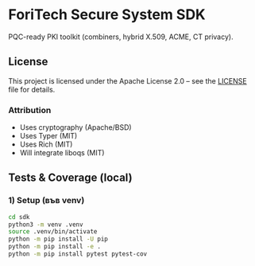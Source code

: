 # ForiTech Secure System SDK

PQC-ready PKI toolkit (combiners, hybrid X.509, ACME, CT privacy).

## License
This project is licensed under the Apache License 2.0 – see the [LICENSE](LICENSE) file for details.

### Attribution
- Uses cryptography (Apache/BSD)
- Uses Typer (MIT)
- Uses Rich (MIT)
- Will integrate liboqs (MIT)

## Tests & Coverage (local)

### 1) Setup (във venv)
```bash
cd sdk
python3 -m venv .venv
source .venv/bin/activate
python -m pip install -U pip
python -m pip install -e .
python -m pip install pytest pytest-cov
